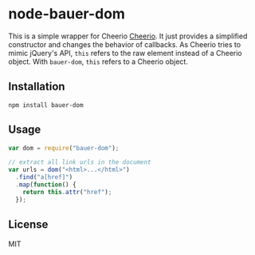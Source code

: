 node-bauer-dom
===============

This is a simple wrapper for Cheerio [Cheerio](http://cheeriojs.github.io/cheerio/). It just provides a simplified constructor and changes the behavior of callbacks. As Cheerio tries to mimic jQuery's API,  `this` refers to the raw element instead of a Cheerio object. With `bauer-dom`, `this` refers to a Cheerio object.

## Installation

```
npm install bauer-dom
```

## Usage

```js
var dom = require("bauer-dom");

// extract all link urls in the document
var urls = dom("<html>...</html>")
  .find("a[href]")
  .map(function() {
    return this.attr("href");
  });
```

## License

MIT
